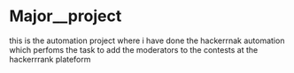 # Major__project
this is the automation project where i have done the hackerrnak automation  which perfoms the task to add the moderators to the contests at the hackerrrank plateform
